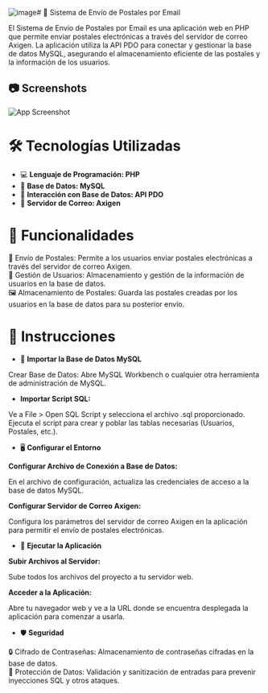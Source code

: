 ![image](https://github.com/user-attachments/assets/978fd499-c6ff-4585-b091-44c174f20029)# 📧 Sistema de Envío de Postales por Email

El Sistema de Envío de Postales por Email es una aplicación web en PHP que permite enviar postales electrónicas a través del servidor de correo Axigen. La aplicación utiliza la API PDO para conectar y gestionar la base de datos MySQL, asegurando el almacenamiento eficiente de las postales y la información de los usuarios.

## 📷 Screenshots

![App Screenshot](https://borjacamara.es/src/images/app_enviopostales.JPG)

# 🛠️ Tecnologías Utilizadas

- 💻 **Lenguaje de Programación: PHP**
- 💾 **Base de Datos: MySQL**
- 🔄 **Interacción con Base de Datos: API PDO**
- 📧 **Servidor de Correo: Axigen**

# 🚀 Funcionalidades

📨 Envío de Postales: Permite a los usuarios enviar postales electrónicas a través del servidor de correo Axigen. <br>
👥 Gestión de Usuarios: Almacenamiento y gestión de la información de usuarios en la base de datos. <br>
🖼️ Almacenamiento de Postales: Guarda las postales creadas por los usuarios en la base de datos para su posterior envío.<br>

# 📂 Instrucciones
- 📂 **Importar la Base de Datos MySQL**

Crear Base de Datos: Abre MySQL Workbench o cualquier otra herramienta de administración de MySQL.

- **Importar Script SQL:**

Ve a File > Open SQL Script y selecciona el archivo .sql proporcionado. <br>
Ejecuta el script para crear y poblar las tablas necesarias (Usuarios, Postales, etc.).

- 🖥️ **Configurar el Entorno**

**Configurar Archivo de Conexión a Base de Datos:**

En el archivo de configuración, actualiza las credenciales de acceso a la base de datos MySQL.

**Configurar Servidor de Correo Axigen:**

Configura los parámetros del servidor de correo Axigen en la aplicación para permitir el envío de postales electrónicas.

- 🧩 **Ejecutar la Aplicación**
  
**Subir Archivos al Servidor:**

Sube todos los archivos del proyecto a tu servidor web.

**Acceder a la Aplicación:**

Abre tu navegador web y ve a la URL donde se encuentra desplegada la aplicación para comenzar a usarla.

- 🛡️ **Seguridad**
  
🔒 Cifrado de Contraseñas: Almacenamiento de contraseñas cifradas en la base de datos. <br>
🔐 Protección de Datos: Validación y sanitización de entradas para prevenir inyecciones SQL y otros ataques.

